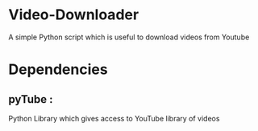 # Video-Downloader
A simple Python script which is useful to download videos from Youtube

# Dependencies
## pyTube : 
Python Library which gives access to YouTube library of videos
